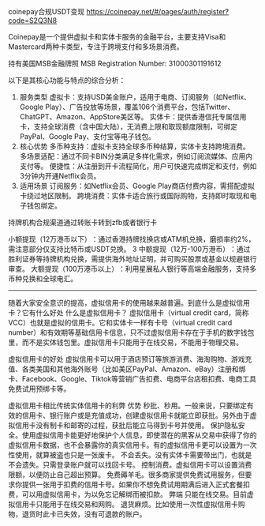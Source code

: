 coinepay合规USDT变现 https://coinepay.net/#/pages/auth/register?code=S2Q3N8


Coinepay是一个提供虚拟卡和实体卡服务的金融平台，主要支持Visa和Mastercard两种卡类型，专注于跨境支付和多场景消费。

持有美国MSB金融牌照 MSB Registration Number: 31000301191612


以下是其核心功能与特点的综合分析：

1. ‌服务类型‌
‌虚拟卡‌：支持USD美金账户，适用于电商、订阅服务（如Netflix、Google Play）、广告投放等场景，覆盖106个消费平台，包括Twitter、ChatGPT、Amazon、AppStore美区等。
‌实体卡‌：提供香港信托专属信用卡，支持全球消费（含中国大陆），无消费上限和取现额度限制，可绑定PayPal、Google Pay、支付宝等电子钱包。
2. ‌核心优势‌
‌多币种支持‌：虚拟卡支持全球多币种结算，实体卡支持跨境消费。
‌多场景适配‌：通过不同卡BIN分类满足多样化需求，例如订阅流媒体、应用内支付等。
‌便捷性‌：从注册到开卡流程简化，用户可快速完成绑定和支付，例如3分钟内开通Netflix会员。
3. ‌适用场景‌
‌订阅服务‌：如Netflix会员、Google Play商店付费内容，需搭配虚拟卡绕过地区限制。
‌跨境消费‌：实体卡适合旅行或国际购物，支持即时取现和电子钱包绑定。




‌持牌机构合规渠道‌通过转账卡转到zfb或者银行卡

‌小额提现（12万港币以下）‌：通过香港持牌找换店或ATM机兑换，磨损率约2%，需注意部分仅支持比特币或USDT兑换。 ‌
3
‌中额提现（12万-100万港币）‌：通过胜利证券等持牌机构兑换，需提供海外地址证明，并可购买股票或基金以规避银行审查。
‌大额提现（100万港币以上）‌：利用星展私人银行等高端金融服务，支持多币种兑换和全球电汇。

--------------------------------------------------------------------------------------------------------------------------------------------------------------------------------------------------------------------
随着大家安全意识的提高，虚拟信用卡的使用越来越普遍。到底什么是虚拟信用卡？它有什么好处
什么是虚拟信用卡？
虚拟信用卡（virtual credit card，简称VCC）也就是虚拟的信用卡。它和实体卡一样有卡号（virtual credit card number）和有效期等基础信用卡信息，只不过虚拟信用卡存在于手机的数字钱包里，而不是实体钱包里。虚拟信用卡只能用于在线交易，不能用于物理交易。

虚拟信用卡的好处
虚拟信用卡可以用于酒店预订等旅游消费、海淘购物、游戏充值、各类美国和其他海外账号（比如美区PayPal、Amazon、eBay）注册和绑卡、Facebook、Google、Tiktok等营销广告扣费、电商平台店租扣费、电商工具免费试用预绑卡等。

虚拟信用卡相比传统实体信用卡的利弊
优势
秒批、秒用。一般来说，只要绑定有效的信用卡、银行账户或是充值成功，创建虚拟信用卡就能立即获批。另外由于虚拟信用卡没有制卡和邮寄的过程，获批后能立马得到卡号并使用。
保护隐私安全。使用虚拟信用卡能更好地保护个人信息，即使潜在的黑客从交易中获得了你的虚拟信用卡数据，也不会暴露你的真实信用卡。有的虚拟信用卡更可以设置为一次性使用，就算被盗也只是一张废卡。
不会丢失。没有实体卡需要带出门，也就是不会遗失。只需登录账户就可以找回卡号。
控制消费。虚拟信用卡可以设置消费限额，以便防止自己超出预算。
免费薅羊毛。很多商家提供免费试用服务，但要求你提供一张用于扣费的信用卡号。如果你不想免费试用期满后进入正式套餐扣费，可以用虚拟信用卡，为以免忘记解绑而被扣款。
弊端
只能在线交易。目前虚拟信用卡只能用于在线交易和网购。
退货麻烦。比如使用一次性虚拟信用卡购物，退货时此卡已失效，没有可退款的账户。

